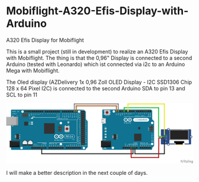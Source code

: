 # Mobiflight-A320-Efis-Display-with-Arduino
A320 Efis Display for Mobiflight

This is a small project (still in development) to realize an A320 Efis Display with Mobiflight. The thing is that the 0,96" Display is connected to a second Arduino (tested with Leonardo) 
which ist connected via i2c to an Arduino Mega with Mobiflight.

The Oled display (AZDelivery 1x 0,96 Zoll OLED Display - I2C SSD1306 Chip 128 x 64 Pixel I2C) is connected to the second Arduino SDA to pin 13 and SCL to pin 11

![alt text](https://github.com/gagagu/Mobiflight-A320-Efis-Display-with-Arduino/blob/main/IMAGES/fritzing.png)

I will make a better description in the next couple of days.
